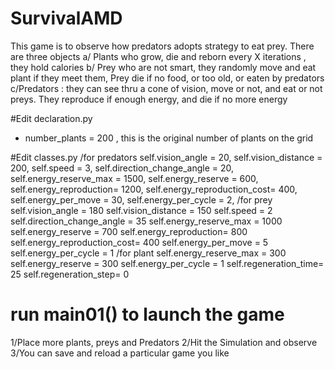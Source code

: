 # SurvivalAMD
This game is to observe how predators adopts strategy to eat prey. 
There are three objects
  a/ Plants who grow, die and reborn every X iterations , they hold calories 
  b/ Prey who are not smart, they randomly move and eat plant if they meet them, Prey die if no food, or too old, or eaten by predators
  c/Predators : they can see thru a cone of vision, move or not, and eat or not preys. They reproduce if enough energy, and die if no more energy 

#Edit declaration.py
  - number_plants = 200 , this is the original number of plants on the grid 

#Edit classes.py
/for predators
		self.vision_angle = 20,
		self.vision_distance = 200,
		self.speed = 3,
		self.direction_change_angle = 20,
		self.energy_reserve_max = 1500,
		self.energy_reserve = 600,
		self.energy_reproduction= 1200,
		self.energy_reproduction_cost= 400,
		self.energy_per_move  = 30,
		self.energy_per_cycle = 2,
/for prey
		self.vision_angle = 180
		self.vision_distance = 150
		self.speed = 2
		self.direction_change_angle = 35
		self.energy_reserve_max = 1000
		self.energy_reserve = 700
		self.energy_reproduction= 800
		self.energy_reproduction_cost= 400
		self.energy_per_move  = 5
		self.energy_per_cycle = 1
/for plant
		self.energy_reserve_max = 300
		self.energy_reserve = 300
		self.energy_per_cycle = 1
		self.regeneration_time= 25
		self.regeneration_step= 0

  # run main01() to launch the game 
  1/Place more plants, preys and Predators 
  2/Hit the Simulation and observe 
  3/You can save and reload a particular game you like
